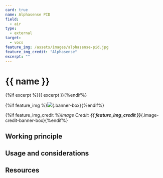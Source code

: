 ```yaml
---
card: true
name: Alphasense PID
field: 
  - air
type:
  - external
target:
  - vocs
feature_img: /assets/images/alphasense-pid.jpg
feature_img_credit: "Alphasense"
excerpt: ""
---
```


# {{ name }}

{%if excerpt %}{{ excerpt }}{%endif%}

{%if feature_img %}![]({{feature_img}}){.banner-box}{%endif%}

{%if feature_img_credit %}_Image Credit: **{{ feature_img_credit }}**_{.image-credit-banner-box}{%endif%}

## Working principle

## Usage and considerations

## Resources